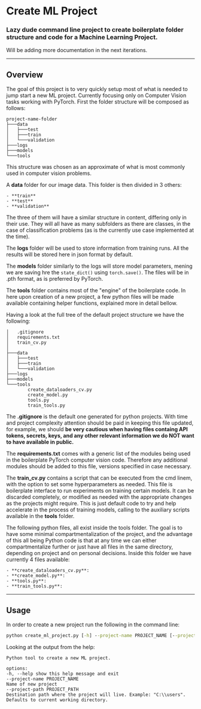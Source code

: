 # Create ML Project

### Lazy dude command line project to create boilerplate folder structure and code for a Machine Learning Project.

Will be adding more documentation in the next iterations.

---

## Overview

The goal of this project is to very quickly setup most of what is needed to jump start a new ML project. Currently focusing only on Computer Vision tasks working with PyTorch.
First the folder structure will be composed as follows:

```{: .no-copy}
project-name-folder
├───data
│   ├───test
│   ├───train
│   └───validation
├───logs
├───models
└───tools
```

This structure was chosen as an approximate of what is most commonly used in computer vision problems.

A **data** folder for our image data. This folder is then divided in 3 others:

    - **train**
    - **test**
    - **validation**

The three of them will have a similar structure in content, differing only in their use. They will all have as many subfolders as there are classes, in the case of classification problems (as is the currently use case implemented at the time).

The **logs** folder will be used to store information from training runs. All the results will be stored here in json format by default.

The **models** folder similarly to the logs will store model parameters, mening we are saving hre the `state_dict()` using `torch.save()`. The files will be in .pth format, as is preferred by PyTorch.

The **tools** folder contains most of the "engine" of the boilerplate code. In here upon creation of a new project, a few python files will be made available containing helper functions, explained more in detail bellow.

Having a look at the full tree of the default project structure we have the following:

```{: .no-copy}
│   .gitignore
│   requirements.txt
│   train_cv.py
│
├───data
│   ├───test
│   ├───train
│   └───validation
├───logs
├───models
└───tools
        create_dataloaders_cv.py
        create_model.py
        tools.py
        train_tools.py
```

The **.gitignore** is the default one generated for python projects. With time and project complexity attention should be paid in keeping this file updated, for example, we should **be very cautious when having files containg API tokens, secrets, keys, and any other relevant information we do NOT want to have available in public.**

The **requirements.txt** comes with a generic list of the modules being used in the boilerplate PyTorch computer vision code. Therefore any additional modules should be added to this file, versions specified in case necessary.

The **train_cv.py** contains a script that can be executed from the cmd linem, with the option to set some hyperparameters as needed. This file is boilerplate interface to run experiments on training certain models. It can be discarded completely, or modified as needed with the appropriate changes as the projects might require. This is just default code to try and help accelerate in the process of training models, calling to the auxiliary scripts available in the **tools** folder.

The following python files, all exist inside the tools folder. The goal is to have some minimal compartmentalization of the project, and the advantage of this all being Python code is that at any time we can either compartmentalize further or just have all files in the same directory, depending on project and on personal decisions.
Inside this folder we have currently 4 files available:

    - **create_dataloaders_cv.py**:
    - **create_model.py**:
    - **tools.py**:
    - **train_tools.py**:

---

## Usage

In order to create a new project run the following in the command line:

```cmd
python create_ml_project.py [-h] --project-name PROJECT_NAME [--project-path PROJECT_PATH]
```

Looking at the output from the help:

```{: .no-copy}
Python tool to create a new ML project.

options:
-h, --help show this help message and exit
--project-name PROJECT_NAME
Name of new project
--project-path PROJECT_PATH
Destination path where the project will live. Example: "C:\\users". Defaults to current working directory.
```

